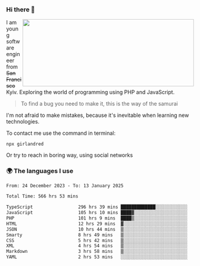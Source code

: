### Hi there 👋  

<img align='right' src="https://github-readme-stats.vercel.app/api?username=girlandred&count_private=true&show_icons=true&include_all_commits=true&hide_rank=true&hide_title=true&theme=buefy&card_width=300" width=460 height=180>


I am young software engineer from ~~San Francisco~~ Kyiv. Exploring the world of programming using PHP and JavaScript.


> To find a bug you need to make it, this is the way of the samurai



I'm not afraid to make mistakes, because it's inevitable when learning new technologies.

To contact me use the command in terminal:

```
npx girlandred
```

Or try to reach in boring way, using social networks


### 🌍 The languages I use

<!--START_SECTION:waka-->

```txt
From: 24 December 2023 - To: 13 January 2025

Total Time: 566 hrs 53 mins

TypeScript                 296 hrs 39 mins █████████████░░░░░░░░░░░░   52.32 %
JavaScript                 105 hrs 10 mins ████▓░░░░░░░░░░░░░░░░░░░░   18.55 %
PHP                        101 hrs 9 mins  ████▒░░░░░░░░░░░░░░░░░░░░   17.84 %
HTML                       12 hrs 29 mins  ▓░░░░░░░░░░░░░░░░░░░░░░░░   02.20 %
JSON                       10 hrs 44 mins  ▒░░░░░░░░░░░░░░░░░░░░░░░░   01.89 %
Smarty                     8 hrs 49 mins   ▒░░░░░░░░░░░░░░░░░░░░░░░░   01.56 %
CSS                        5 hrs 42 mins   ▒░░░░░░░░░░░░░░░░░░░░░░░░   01.01 %
XML                        4 hrs 54 mins   ▒░░░░░░░░░░░░░░░░░░░░░░░░   00.87 %
Markdown                   3 hrs 58 mins   ▒░░░░░░░░░░░░░░░░░░░░░░░░   00.70 %
YAML                       2 hrs 53 mins   ░░░░░░░░░░░░░░░░░░░░░░░░░   00.51 %
```

<!--END_SECTION:waka-->
